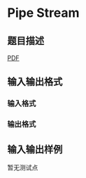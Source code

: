 # Pipe Stream

## 题目描述

[problemUrl]: https://uva.onlinejudge.org/index.php?option=com_onlinejudge&Itemid=8&category=859&page=show_problem&problem=4788

[PDF](https://uva.onlinejudge.org/external/17/p1715.pdf)

## 输入输出格式

### 输入格式

### 输出格式

## 输入输出样例

暂无测试点

